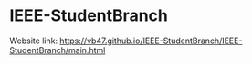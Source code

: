 # IEEE-StudentBranch

Website link: https://vb47.github.io/IEEE-StudentBranch/IEEE-StudentBranch/main.html
